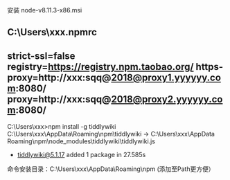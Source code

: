 安装 node-v8.11.3-x86.msi

C:\Users\xxx\.npmrc
----------------
strict-ssl=false
registry=https://registry.npm.taobao.org/
https-proxy=http://xxx:sqq@2018@proxy1.yyyyyy.com:8080/
proxy=http://xxx:sqq@2018@proxy2.yyyyyy.com:8080/
------------------

C:\Users\xxx>npm install -g tiddlywiki
C:\Users\xxx\AppData\Roaming\npm\tiddlywiki -> C:\Users\xxx\AppData\
Roaming\npm\node_modules\tiddlywiki\tiddlywiki.js
+ tiddlywiki@5.1.17
added 1 package in 27.585s


命令安装目录：C:\Users\xxx\AppData\Roaming\npm (添加至Path更方便）
